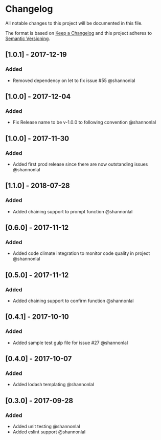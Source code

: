 # Changelog
All notable changes to this project will be documented in this file.

The format is based on [Keep a Changelog](http://keepachangelog.com/en/1.0.0/)
and this project adheres to [Semantic Versioning](http://semver.org/spec/v2.0.0.html).
## [1.0.1] - 2017-12-19
### Added
- Removed dependency on let to fix issue #55  @shannonlal

## [1.0.0] - 2017-12-04
### Added
- Fix Release name to be v-1.0.0 to following convention  @shannonlal

## [1.0.0] - 2017-11-30
### Added
- Added first prod release since there are now outstanding issues  @shannonlal

## [1.1.0] - 2018-07-28
### Added
- Added chaining support to prompt function  @shannonlal

## [0.6.0] - 2017-11-12
### Added
- Added code climate integration to monitor code quality in project  @shannonlal

## [0.5.0] - 2017-11-12
### Added
- Added chaining support to confirm function  @shannonlal

## [0.4.1] - 2017-10-10
### Added
- Added sample test gulp file for issue #27 @shannonlal

## [0.4.0] - 2017-10-07
### Added
- Added lodash templating @shannonlal

## [0.3.0] - 2017-09-28
### Added
- Added unit testing @shannonlal
- Added eslint support @shannonlal
